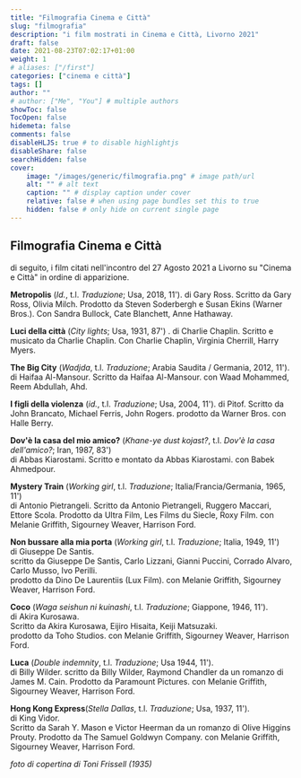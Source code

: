 ```yaml
---
title: "Filmografia Cinema e Città"
slug: "filmografia"
description: "i film mostrati in Cinema e Città, Livorno 2021"
draft: false
date: 2021-08-23T07:02:17+01:00
weight: 1
# aliases: ["/first"]
categories: ["cinema e città"]
tags: []
author: ""
# author: ["Me", "You"] # multiple authors
showToc: false
TocOpen: false
hidemeta: false
comments: false
disableHLJS: true # to disable highlightjs
disableShare: false
searchHidden: false
cover:
    image: "/images/generic/filmografia.png" # image path/url
    alt: "" # alt text
    caption: "" # display caption under cover
    relative: false # when using page bundles set this to true
    hidden: false # only hide on current single page
---
```



## Filmografia Cinema e Città

di seguito, i film citati nell'incontro del 27 Agosto 2021 a Livorno su "Cinema e Città" in ordine di apparizione.

**Metropolis** (_Id._, t.l. _Traduzione_; Usa, 2018, 11').
di Gary Ross.
Scritto da Gary Ross, Olivia Milch.
Prodotto da Steven Soderbergh e Susan Ekins (Warner Bros.).
Con Sandra Bullock, Cate Blanchett, Anne Hathaway.

**Luci della città** (_City lights_; Usa, 1931, 87')  .
di Charlie Chaplin.
Scritto e musicato da Charlie Chaplin.
Con Charlie Chaplin, Virginia Cherrill, Harry Myers.

**The Big City** (_Wadjda_, t.l. _Traduzione_; Arabia Saudita / Germania, 2012, 11').
di Haifaa Al-Mansour.
Scritto da Haifaa Al-Mansour.
con Waad Mohammed, Reem Abdullah, Ahd.

**I figli della violenza** (_id._, t.l. _Traduzione_; Usa, 2004, 11').
di Pitof.
Scritto da John Brancato, Michael Ferris, John Rogers.
prodotto da Warner Bros.
con Halle Berry.

**Dov'è la casa del mio amico?** (_Khane-ye dust kojast?_, t.l. _Dov'è la casa dell'amico?_; Iran, 1987, 83')  
di Abbas Kiarostami.
Scritto e montato da Abbas Kiarostami.
con Babek Ahmedpour.

**Mystery Train** (_Working girl_, t.l. _Traduzione_; Italia/Francia/Germania, 1965, 11')  
di Antonio Pietrangeli.
Scritto da Antonio Pietrangeli, Ruggero Maccari, Ettore Scola.
Prodotto da Ultra Film, Les Films du Siecle, Roxy Film.
con Melanie Griffith, Sigourney Weaver, Harrison Ford.

**Non bussare alla mia porta** (_Working girl_, t.l. _Traduzione_; Italia, 1949, 11')  
di Giuseppe De Santis.  
scritto da Giuseppe De Santis, Carlo Lizzani, Gianni Puccini, Corrado Alvaro, Carlo Musso, Ivo Perilli.  
prodotto da Dino De Laurentiis (Lux Film).
con Melanie Griffith, Sigourney Weaver, Harrison Ford.

**Coco** (_Waga seishun ni kuinashi_, t.l. _Traduzione_; Giappone, 1946, 11').  
di Akira Kurosawa.  
Scritto da Akira Kurosawa, Eijiro Hisaita, Keiji Matsuzaki.  
prodotto da Toho Studios.
con Melanie Griffith, Sigourney Weaver, Harrison Ford.

**Luca** (_Double indemnity_, t.l. _Traduzione_; Usa 1944, 11').  
di Billy Wilder.
scritto da Billy Wilder, Raymond Chandler da un romanzo di James M. Cain.
Prodotto da Paramount Pictures.
con Melanie Griffith, Sigourney Weaver, Harrison Ford.

**Hong Kong Express**(_Stella Dallas_, t.l. _Traduzione_; Usa, 1937, 11').  
di King Vidor.  
Scritto da Sarah Y. Mason e Victor Heerman da un romanzo di Olive Higgins Prouty.
Prodotto da The Samuel Goldwyn Company.
con Melanie Griffith, Sigourney Weaver, Harrison Ford.


_foto di copertina di Toni Frissell (1935)_
